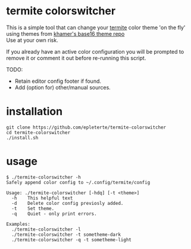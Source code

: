termite colorswitcher
=====================

This is a simple tool that can change your [termite](https://github.com/thestinger/termite.git) color theme 'on the fly' using themes from [khamer's base16 theme repo](https://api.github.com/repos/khamer/base16-termite/contents/themes)  
Use at your own risk.

If you already have an active color configuration you will be prompted to remove it or comment it out before re-running this script.

TODO:
* Retain editor config footer if found.
* Add (option for) other/manual sources.

installation
============

    git clone https://github.com/epleterte/termite-colorswitcher
    cd termite-colorswitcher
    ./install.sh

usage
=====

    $ ./termite-colorswitcher -h
    Safely append color config to ~/.config/termite/config
    
    Usage: ./termite-colorswitcher [-hdq] [-t <theme>]
      -h    This helpful text
      -d    Delete color config previosly added.
      -t    Set theme.
      -q    Quiet - only print errors.
    
    Examples:
      ./termite-colorswitcher -l
      ./termite-colorswitcher -t sometheme-dark
      ./termite-colorswitcher -q -t sometheme-light

